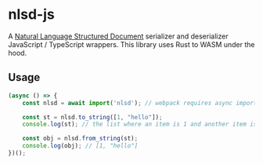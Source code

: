 # nlsd-js

A [Natural Language Structured Document](https://github.com/RiddleAndCode/nlsd/tree/master/nlsd) serializer and deserializer JavaScript / TypeScript wrappers. This library uses Rust to WASM under the hood.

## Usage

```javascript
(async () => {
    const nlsd = await import('nlsd'); // webpack requires async import for WASM modules

    const st = nlsd.to_string([1, "hello"]);
    console.log(st); // the list where an item is 1 and another item is `hello`

    const obj = nlsd.from_string(st);
    console.log(obj); // [1, "hello"]
})();

```
